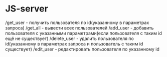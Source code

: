 # JS-server
/get_user - получить пользователя по id(указанному в параметрах запроса)
/get_all - вывести всех пользователей
/add_user - добавить пользователя с указанными параметрами(если пользователя с таким id ещё не существует)
/delete_user - удалить пользователя по id(указанному в параметрах запроса и пользователь с таким id существует)
/edit_user - редактировать пользователя по указанному id
